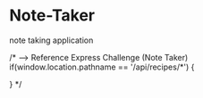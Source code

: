 # Note-Taker
note taking application



/*  --> Reference Express Challenge (Note Taker)
if(window.location.pathname == '/api/recipes/*') {

}
*/